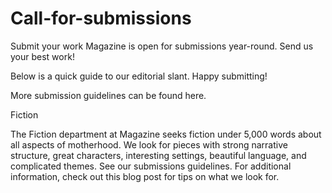 # Call-for-submissions
Submit your work 
Magazine is open for submissions year-round. Send us your best work!

Below is a quick guide to our editorial slant. Happy submitting!

More submission guidelines can be found here.

Fiction

The Fiction department at Magazine seeks fiction under 5,000 words about all aspects of motherhood. We look for pieces with strong narrative structure, great characters, interesting settings, beautiful language, and complicated themes. See our submissions guidelines. For additional information, check out this blog post for tips on what we look for.
